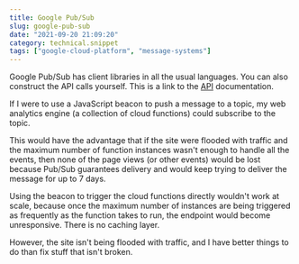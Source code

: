 ```yaml
---
title: Google Pub/Sub
slug: google-pub-sub
date: "2021-09-20 21:09:20"
category: technical.snippet
tags: ["google-cloud-platform", "message-systems"]
---
```


Google Pub/Sub has client libraries in all the usual languages. You can also
construct the API calls yourself. This is a link to the
[API](https://cloud.google.com/pubsub/docs/reference/rest/v1/projects.topics/publish)
documentation.

If I were to use a JavaScript beacon to push a message to a topic, my web
analytics engine (a collection of cloud functions) could subscribe to the topic.

This would have the advantage that if the site were flooded with traffic and the
maximum number of function instances wasn't enough to handle all the events, then
none of the page views (or other events) would be lost because Pub/Sub guarantees
delivery and would keep trying to deliver the message for up to 7 days.

Using the beacon to trigger the cloud functions directly wouldn't work at scale,
because once the maximum number of instances are being triggered as frequently
as the function takes to run, the endpoint would become unresponsive. There is
no caching layer.

However, the site isn't being flooded with traffic, and I have better things
to do than fix stuff that isn't broken.
